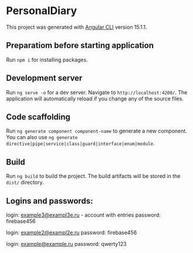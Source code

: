 # PersonalDiary

This project was generated with [Angular CLI](https://github.com/angular/angular-cli) version 15.1.1.

## Preparatiom before starting application

Run `npm i` for installing packages.

## Development server

Run `ng serve -o` for a dev server. Navigate to `http://localhost:4200/`. The application will automatically reload if you change any of the source files.

## Code scaffolding

Run `ng generate component component-name` to generate a new component. You can also use `ng generate directive|pipe|service|class|guard|interface|enum|module`.

## Build

Run `ng build` to build the project. The build artifacts will be stored in the `dist/` directory.

## Logins and passwords:

login: example3@exampl3e.ru - account with entries
password: firebase456

login: example2@exampl2e.ru
password: firebase456
  
login: example@example.ru
password: qwerty123
